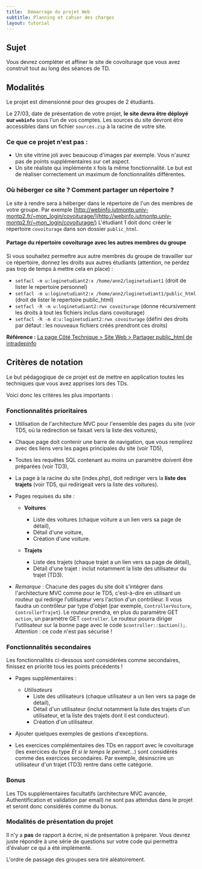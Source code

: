 ```yaml
---
title:  Démarrage du projet Web
subtitle: Planning et cahier des charges 
layout: tutorial
---
```


## Sujet

Vous devrez compléter et affiner le site de covoiturage que vous avez construit 
tout au long des séances de TD.

## Modalités

Le projet est dimensionné pour des groupes de 2 étudiants.

Le 27/03, date de présentation de votre projet, **le site devra être déployé sur `webinfo`** sous l'un
de vos comptes. Les sources du site devront être accessibles dans un fichier
`sources.zip` à la racine de votre site.

### Ce que ce projet n'est pas :

* Un site vitrine joli avec beaucoup d'images par exemple. Vous n'aurez pas de
  points supplémentaires sur cet aspect.
* Un site réaliste qui implémente `X` fois la même fonctionnalité. Le but est
  de réaliser correctement un maximum de fonctionnalités différentes.

### Où héberger ce site ? Comment partager un répertoire ?

Le site à rendre sera à héberger dans le répertoire de l'un des membres de votre groupe. 
Par exemple [http://webinfo.iutmontp.univ-montp2.fr/~mon_login/covoiturage/](http://webinfo.iutmontp.univ-montp2.fr/~mon_login/covoiturage/)
L'étudiant 1 doit donc créer le répertoire `covoiturage` dans son dossier `public_html`.

#### Partage du répertoire covoiturage avec les autres membres du groupe
Si vous souhaitez permettre aux autre membres du groupe de travailler sur ce répertoire, donnez les droits aux autres étudiants (attention, ne perdez pas trop de temps à mettre cela en place) :

* `setfacl -m u:loginetudiant2:x /home/ann2/loginetudiant1` (droit de
     lister le repertoire personnel)
* `setfacl -m u:loginetudiant2:x /home/ann2/loginetudiant1/public_html` (droit de
     lister le repertoire public_html)
* `setfacl -R -m u:loginetudiant2:rwx covoiturage` (donne récursivement les droits
à tout les fichiers inclus dans covoiturage)
* `setfacl -R -m d:u:loginetudiant2:rwx covoiturage` (défini des droits par
défaut : les nouveaux fichiers créés prendront ces droits)

**Référence :**
  [La page Côté Technique > Site Web > Partager public_html de intradepinfo](https://iutdepinfo.iutmontp.univ-montp2.fr/index.php/cote-technique/site-web/partager-publichtml)

## Critères de notation

Le but pédagogique de ce projet est de mettre en application toutes les
techniques que vous avez apprises lors des TDs.

Voici donc les critères les plus importants :

### Fonctionnalités prioritaires
* Utilisation de l'architecture MVC pour l'ensemble des pages du site (voir TD5, où la redirection se faisait vers la liste des voitures),
* Chaque page doit contenir une barre de navigation, que vous remplirez avec des liens vers les pages principales du site (voir TD5),
* Toutes les requêtes SQL contenant au moins un paramètre doivent être préparées (voir TD3),
* La page à la racine du site (index.php), doit rediriger vers la **liste des trajets** (voir TD5, qui redirigeait vers la liste des voitures).

* Pages requises du site :

    * **Voitures**
        * Liste des voitures (chaque voiture a un lien vers sa page de détail),
        * Détail d'une voiture,
        * Création d'une voiture.


    * **Trajets**
        * Liste des trajets (chaque trajet a un lien vers sa page de détail),
        * Détail d'une trajet : inclut notamment la liste des utilisateur du trajet (TD3).

* *Remarque* :  Chacune des pages du site doit s'intégrer dans l'architecture MVC comme pour le TD5, c'est-à-dire en utilisant un routeur qui redirige l'utilisateur vers l'action d'un contrôleur. Il vous faudra un contrôleur par type d'objet (par exemple, `ControllerVoiture`, `ControllerTrajet`).
Le routeur prendra, en plus du paramètre GET `action`, un paramètre GET `controller`. Le routeur pourra diriger l'utilisateur sur la bonne page avec le code `$controller::$action();`. *Attention* : ce code n'est pas sécurisé !

### Fonctionnalités secondaires
Les fonctionnalités ci-dessous sont considérées comme secondaires, finissez en priorité tous les points précédents !

* Pages supplémentaires :
    * *Utilisateurs*
        * Liste des utilisateurs (chaque utilisateur a un lien vers sa page de détail),
        * Détail d'un utilisateur (inclut notamment la liste des trajets d'un utilisateur, et la liste des trajets dont il est conducteur).
        * Création d'un utilisateur.

* Ajouter quelques exemples de gestions d'exceptions.

* Les exercices complémentaires des TDs en rapport avec le covoiturage (les exercices du type *Et si le temps le permet...*) sont considérés comme des exercices secondaires. Par exemple, désinscrire un utilisateur d'un trajet (TD3) rentre dans cette catégorie.

### Bonus
Les TDs supplémentaires facultatifs (architecture MVC avancée, Authentification et validation par email) ne sont pas attendus dans le projet et seront donc considérés comme du bonus.

### Modalités de présentation du projet
Il n'y a **pas** de rapport à écrire, ni de présentation à préparer. Vous devrez
juste répondre à une série de questions sur votre code qui permettra
d'évaluer ce qui a été implémenté.

L'ordre de passage des groupes sera tiré aléatoirement.
